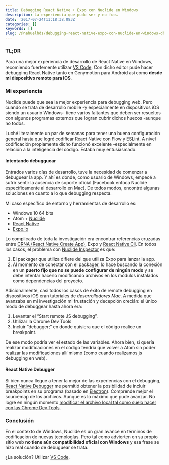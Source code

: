 ```yaml
---
title: Debugging React Native + Expo con Nuclide en Windows
description: La experiencia que pudo ser y no fue…
date: '2017-07-24T11:18:38.083Z'
categories: []
keywords: []
slug: /@nahuelhds/debugging-react-native-expo-con-nuclide-en-windows-dbe6fc4e154f
---
```


### TL;DR

Para una mejor experiencia de desarrollo de React Native en Windows, recomiendo fuertemente utilizar [VS Code](https://code.visualstudio.com/). Con dicho editor pude hacer debugging React Native tanto en Genymotion para Android así como **desde mi dispositivo remoto para iOS**.

### Mi experiencia

Nuclide puede que sea la mejor experiencia para debugging web. Pero cuando se trata de desarrollo mobile -y especialmente en dispositivos iOS siendo un usuario Windows- tiene varios faltantes que deben ser resueltos con algunos programas externos que logran cubrir dichos huecos -aunque no todos.

Luché literalmente un par de semanas para tener una buena configuración general hasta que logré codificar React Native con Flow y ESLint. A nivel codificación propiamente dicho funcionó excelente -especialmente en relación a la inteligencia del código. Estaba muy entusiasmado.

#### Intentando debugguear

Entrados varios días de desarrollo, tuve la necesidad de comenzar a debuguear la app. Y ahí es donde, como usuario de Windows, empecé a sufrir sentir la ausencia de soporte oficial (Facebook enfoca Nuclide específicamente al desarrollo en Mac). De todos modos, encontré algunas soluciones en cuanto a lo que debugging respecta.

Mi caso específico de entorno y herramientas de desarrollo es:

*   Windows 10 64 bits
*   Atom + [Nuclide](https://nuclide.io/)
*   [React Native](https://facebook.github.io/react-native/)
*   [Expo.io](https://expo.io/)

Lo complicado de toda la investigación era encontrar referencias cruzadas entre [CRNA (React Native Create App)](https://github.com/react-community/create-react-native-app), Expo y [React Native Cli](https://www.npmjs.com/package/react-native-cli). En todos los casos, el problema con [Nuclide Inspector](https://nuclide.io/docs/platforms/react-native/#element-inspector) es que:

1.  El packager que utiliza difiere del que utiliza Expo para lanzar la app.
2.  Al momento de conectar con el packager, lo hace buscando la conexión en un **puerto fijo que no se puede configurar de ningún modo** y se debe intentar hacerlo modificando archivos en los módulos instalados como dependencias del proyecto.

Adicionalmente, casi todos los casos de éxito de remote debugging en dispositivos iOS eran tutoriales de _desarrolladores Mac_. A medida que avanzaba en mi investigación mi frustación y decepción crecián: el único modo de debuggear hasta ahora era:

1.  Levantar el “Start remote JS debugging”.
2.  Utilizar la Chrome Dev Tools
3.  Incluir “debugger;” en donde quisiera que el código realice un breakpoint.

De ese modo podría ver el estado de las variables. Ahora bien, si quería realizar modificaciones en el código tendría que volver a Atom sin poder realizar las modificaciones allí mismo (como cuando realizamos js debugging en web).

#### React Native Debugger

Si bien nunca llegué a tener la mejor de las experiencias con el debugging, [React Native Debugger](https://github.com/jhen0409/react-native-debugger) me permitió obtener la posibilidad de incluir breakpoints en su programa (basado en [Electron](https://electron.atom.io/)). Comprende mejor el sourcemap de los archivos. Aunque es lo máximo que pude avanzar. No logré en ningún momento [modificar el archivo local tal como suelo hacer con las Chrome Dev Tools](https://developers.google.com/web/updates/2015/05/local-modifications).

### Conclusión

En el contexto de Windows, Nuclide es un gran avance en términos de codificación de nuevas tecnologías. Pero tal como advierten en su propio sitio web **no tiene aún compatibilidad oficial con Windows** y esa frase se hizo real cuando de debuguear se trata.

¿La solución? Utilizar [VS Code](https://code.visualstudio.com/).
